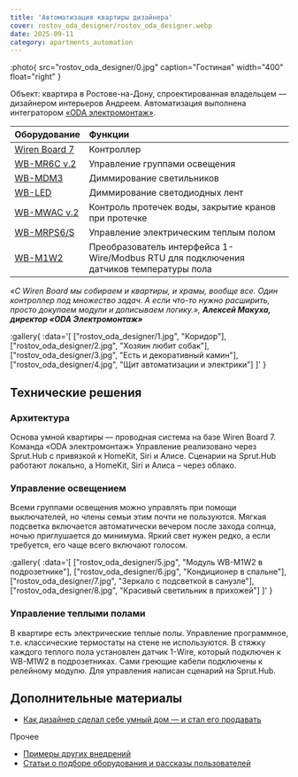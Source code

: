 ```yaml
---
title: 'Автоматизация квартиры дизайнера'
cover: rostov_oda_designer/rostov_oda_designer.webp
date: 2025-09-11
category: apartments_automation
---
```


:photo{
    src="rostov_oda_designer/0.jpg"
    caption="Гостиная"
    width="400"
    float="right"
}

Объект: квартира в Ростове-на-Дону, спроектированная владельцем — дизайнером интерьеров Андреем. Автоматизация выполнена интегратором [«ODA электромонтаж»](https://t.me/odaelectro).


| Оборудование | Функции |
| :---- | :---- |
| [Wiren Board 7](https://wirenboard.com/ru/catalog/kontrollery/) | Контроллер |
| [WB-MR6C v.2](https://wirenboard.com/ru/product/WB-MR6C_v2/) | Управление группами освещения |
| [WB-MDM3](https://wirenboard.com/ru/product/WB-MDM3/) | Диммирование светильников |
| [WB-LED](https://wirenboard.com/ru/product/WB-LED/) | Диммирование светодиодных лент |
| [WB-MWAC v.2](https://wirenboard.com/ru/product/WB-MWAC/) | Контроль протечек воды, закрытие кранов при протечке |
| [WB-MRPS6/S](https://wirenboard.com/ru/product/WB-MRPS6/) | Управление электрическим теплым полом |
| [WB-M1W2](https://wirenboard.com/ru/product/WB-M1W2/)  | Преобразователь интерфейса 1-Wire/Modbus RTU для подключения датчиков температуры пола |

_«С Wiren Board мы собираем и квартиры, и храмы, вообще все. Один контроллер под множество задач. А если что-то нужно расширить, просто докупаем модули и дописываем логику.», **Алексей Макуха, директор «ODA Электромонтаж»**_

:gallery{
    :data='[
        ["rostov_oda_designer/1.jpg", "Коридор"],
        ["rostov_oda_designer/2.jpg", "Хозяин любит собак"],
        ["rostov_oda_designer/3.jpg", "Есть и декоративный камин"],
        ["rostov_oda_designer/4.jpg", "Щит автоматизации и электрики"]
    ]'
}

## Технические решения

### Архитектура

Основа умной квартиры — проводная система на базе Wiren Board 7\. Команда «ODA электромонтаж» Управление реализовано через Sprut.Hub с привязкой к HomeKit, Siri и Алисе. Сценарии на Sprut.Hub работают локально, а HomeKit, Siri и Алиса – через облако.

### Управление освещением

Всеми группами освещения можно управлять при помощи выключателей, но члены семьи этим почти не пользуются. Мягкая подсветка включается автоматически вечером после захода солнца, ночью приглушается до минимума. Яркий свет нужен редко, а если требуется, его чаще всего включают голосом.

:gallery{
    :data='[
        ["rostov_oda_designer/5.jpg", "Модуль WB-M1W2 в подрозетнике"],
        ["rostov_oda_designer/6.jpg", "Кондиционер в спальне"],
        ["rostov_oda_designer/7.jpg", "Зеркало с подсветкой в санузле"],
        ["rostov_oda_designer/8.jpg", "Красивый светильник в прихожей"]
    ]'
}


### Управление теплыми полами

В квартире есть электрические теплые полы. Управление программное, т.е. классические термостаты на стене не используются. В стяжку каждого теплого пола установлен датчик 1-Wire, который подключен к WB-M1W2 в подрозетниках. Сами греющие кабели подключены к релейному модулю. Для управления написан сценарий на Sprut.Hub․

## Дополнительные материалы

- [Как дизайнер сделал себе умный дом — и стал его продавать](https://habr.com/ru/companies/wirenboard/articles/943690/)

Прочее

- [Примеры других внедрений](../solutions/)
- [Статьи о подборе оборудования и рассказы пользователей](../articles)
